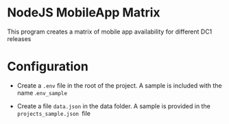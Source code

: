 # NodeJS MobileApp Matrix

This program creates a matrix of mobile app availability for different DC1 releases

# Configuration

* Create a `.env` file in the root of the project. A sample is included with the name .`env_sample`

* Create a file `data.json` in the data folder. A sample is provided in the `projects_sample.json `file